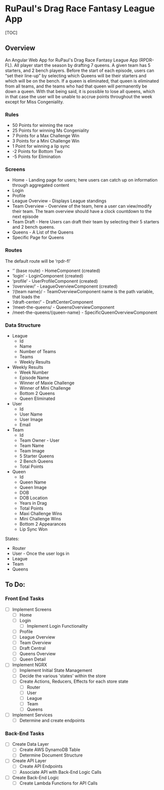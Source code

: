 # RuPaul's Drag Race Fantasy League App

[TOC]

## Overview

An Angular Web App for RuPaul's Drag Race Fantasy League App (RPDR-FL). All player start the season by drafting 7 queens. A given team has 5 starters, and 2 bench players. Before the start of each episode, users can “set their line-up” by selecting which Queens will be their starters and which will be on the bench. If a queen is eliminated, that queen is eliminated from all teams, and the teams who had that queen will permanently be down a queen. With that being said, it is possible to lose all queens, which in that case the user will be unable to accrue points throughout the week except for Miss Congeniality.

###  Rules

* 50 Points for winning the race
* 25 Points for winning Ms Congeniality 
* 7 Points for a Max Challenge Win
* 3 Points for a Mini Challenge Win
* 1 Point for winning a lip sync
* -2 Points for Bottom Two
* -5 Points for Elimination  

### Screens

* Home - Landing page for users; here users can catch up on information through aggregated content 
* Login
* Profile
* League Overview - Displays League standings
* Team Overview - Overview of the team, here a user can view/modify their team. The team overview should have a clock countdown to the next episode
* Team Draft - Here Users can draft their team by selecting their 5 starters and 2 bench queens.
* Queens - A List of the Queens
* Specific Page for Queens

### Routes

The default route will be ‘rpdr-fl’

* ‘’ (base route) - HomeComponent (created)
* ‘login’ - LoginComponent (created)
* ‘profile’ - UserProfileComponent (created)
* ‘/overview/’ - LeagueOverviewComponent (created)
* ‘/{team name}/ - TeamOverviewComponent name is the path variable, that loads the  
* ‘/draft-center/’ - DraftCenterComponent
* ‘/meet-the-queens/ - QueensOverviewComponent
* /meet-the-queens/{queen-name} - SpecificQueenOverviewComponent

### Data Structure

* League
  * Id
  * Name
  * Number of Teams
  * Teams
  * Weekly Results
* Weekly Results
  * Week Number
  * Episode Name
  * Winner of Maxie Challenge
  * Winner of Mini Challenge 
  * Bottom 2 Queens
  * Queen Eliminated
* User
  * Id
  * User Name
  * User Image
  * Email
* Team
  * Id
  * Team Owner - User
  * Team Name
  * Team Image
  * 5 Starter Queens
  * 2 Bench Queens
  * Total Points
* Queen
  * Id
  * Queen Name
  * Queen Image
  * DOB
  * DOB Location
  * Years in Drag
  * Total Points
  * Maxi Challenge Wins
  * Mini Challenge Wins
  * Bottom 2 Appearances
  * Lip Sync Won

States:

* Router
* User - Once the user logs in
* League
* Team
* Queens

## To Do:

### Front End Tasks

- [ ] Implement Screens
  - [ ] Home
  - [ ] Login
    - [ ] Implement Login Functionality
  - [ ] Profile
  - [ ] League Overview
  - [ ] Team Overview
  - [ ] Draft Central
  - [ ] Queens Overview
  - [ ] Queen Detail
- [ ] Implement NGRX
  - [ ] Implement Initial State Management
  - [ ] Decide the various 'states' within the store
  - [ ] Create Actions, Reducers, Effects for each store state
    - [ ] Router
    - [ ] User
    - [ ] League
    - [ ] Team
    - [ ] Queens
- [ ] Implement Services
  - [ ] Determine and create endpoints 

### Back-End Tasks

- [ ] Create Data Layer
  - [ ] Create AWS DynamoDB Table
  - [ ] Determine Document Structure
- [ ] Create API Layer
  - [ ] Create API Endpoints
  - [ ] Associate API with Back-End Logic Calls
- [ ] Create Back-End Logic
  - [ ] Create Lambda Functions for API Calls